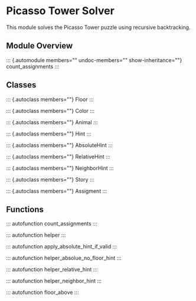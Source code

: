 # Picasso Tower Solver

This module solves the Picasso Tower puzzle using recursive
backtracking.

## Module Overview

::: {.automodule members="" undoc-members="" show-inheritance=""}
count_assignments
:::

## Classes

::: {.autoclass members=""}
Floor
:::

::: {.autoclass members=""}
Color
:::

::: {.autoclass members=""}
Animal
:::

::: {.autoclass members=""}
Hint
:::

::: {.autoclass members=""}
AbsoluteHint
:::

::: {.autoclass members=""}
RelativeHint
:::

::: {.autoclass members=""}
NeighborHint
:::

::: {.autoclass members=""}
Story
:::

::: {.autoclass members=""}
Assigment
:::

## Functions

::: autofunction
count_assignments
:::

::: autofunction
helper
:::

::: autofunction
apply_absolute_hint_if_valid
:::

::: autofunction
helper_absolue_no_floor_hint
:::

::: autofunction
helper_relative_hint
:::

::: autofunction
helper_neighbor_hint
:::

::: autofunction
floor_above
:::
